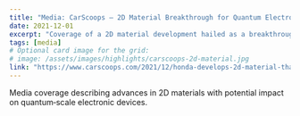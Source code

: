 ```yaml
---
title: "Media: CarScoops — 2D Material Breakthrough for Quantum Electronics"
date: 2021-12-01
excerpt: "Coverage of a 2D material development hailed as a breakthrough with implications for quantum electronics."
tags: [media]
# Optional card image for the grid:
# image: /assets/images/highlights/carscoops-2d-material.jpg
link: "https://www.carscoops.com/2021/12/honda-develops-2d-material-that-is-hailed-as-a-breakthrough-for-quantum-electronics/"
---
```


Media coverage describing advances in 2D materials with potential impact on quantum‑scale electronic devices.

